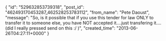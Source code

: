  {
   "id": "529632853739318",
   "post_id": "462493170453287_462528253783112",
   "from_name": "Pete Daoust",
   "message": "So, is it possible that if you use this tender for law ONLY to transfer it to someone else, you have NOT accepted it....just transfering it....(did I really pressed send on this :/ )",
   "created_time": "2013-06-26T04:27:11+0000"
 }
